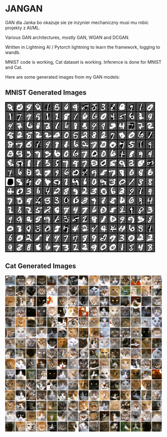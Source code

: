# JANGAN
GAN dla Janka bo okazuje sie ze inzynier mechaniczny musi mu robic projekty z AI/ML.

Various GAN architectures, mostly GAN, WGAN and DCGAN.

Written in Lightning AI / Pytorch lightning to learn the framework, logging to wandb.

MNIST code is working, Cat dataset is working.
Inference is done for MNIST and Cat.

Here are some generated images from my GAN models:

## MNIST Generated Images
![MNIST Grid](https://raw.githubusercontent.com/Filszcz/JANGAN/main/generated_images/20241202_200254/WGANGP_MNIST_grid.png)

## Cat Generated Images
![Cat Image Grid](https://raw.githubusercontent.com/Filszcz/JANGAN/main/generated_images/grid_cat_20250121_204009.png)